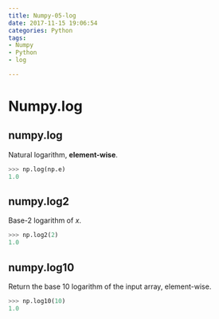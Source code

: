 ```yaml
---
title: Numpy-05-log
date: 2017-11-15 19:06:54
categories: Python
tags:
- Numpy
- Python
- log

---
```


# Numpy.log

## numpy.log

Natural logarithm, **element-wise**.

```python
>>> np.log(np.e)
1.0
```

## numpy.log2

Base-2 logarithm of *x*.

```python
>>> np.log2(2)
1.0
```

## numpy.log10

Return the base 10 logarithm of the input array, element-wise.

```python
>>> np.log10(10)
1.0
```

